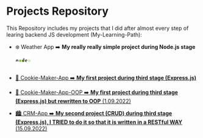 # Projects Repository
This Repository includes my projects that I did after almost every step of learing backend JS development (My-Learning-Path):

- ❄️ Weather App ➡️ **My really really simple project during Node.js stage** <a href="https://nodejs.org" target="_blank" rel="noreferrer"> <img src="https://raw.githubusercontent.com/devicons/devicon/master/icons/nodejs/nodejs-original-wordmark.svg" alt="nodejs" width="40" height="40"/>

- 🍪 Cookie-Maker-App ➡️ **My first project during third stage (Express.js)**

- 🍪 Cookie-Maker-App-OOP ➡️ **My first project during third stage (Express.js) but rewritten to OOP** (1.09.2022)

- 🏙 CRM-App ➡️ **My second project (CRUD) during third stage (Express.js), I TRIED to do it so that it is written in a RESTful WAY** (15.09.2022)
